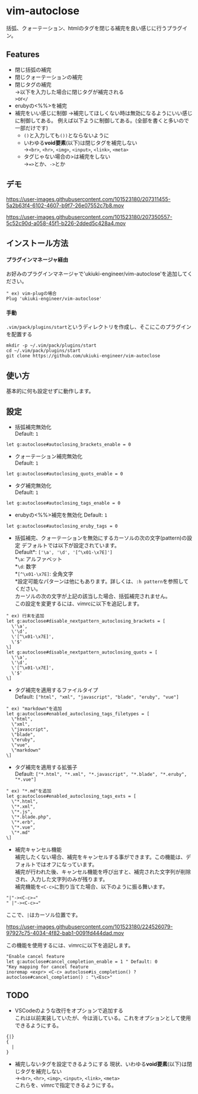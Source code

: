 # vim-autoclose
括弧、クォーテーション、htmlのタグを閉じる補完を良い感じに行うプラグイン。

## Features
- 閉じ括弧の補完
- 閉じクォーテーションの補完
- 閉じタグの補完  
→以下を入力した場合に閉じタグが補完される  
`>`or`</`
- erubyの<%%>を補完
- 補完をいい感じに制御
→補完してほしくない時は無効になるようにいい感じに制御してある。
例えば以下ように制御してある。(全部を書くと多いので一部だけです)
  - `()`と入力しても`())`とならないように
  - いわゆる**void要素**(以下)は閉じタグを補完しない  
  →`<br>`, `<hr>`, `<img>`, `<input>`, `<link>`, `<meta>`
  - タグじゃない場合の>は補完をしない  
  →`=>`とか、`->`とか

## デモ
https://user-images.githubusercontent.com/101523180/207311455-5a2b63f4-6102-4607-b9f7-26e07552c7b8.mov

https://user-images.githubusercontent.com/101523180/207350557-5c52c90d-a058-45f1-b226-2dded5c428a4.mov

## インストール方法
#### プラグインマネージャ経由
お好みのプラグインマネージャで'ukiuki-engineer/vim-autoclose'を追加してください。  
```vim
" ex) vim-plugの場合
Plug 'ukiuki-engineer/vim-autoclose'
```
#### 手動
`.vim/pack/plugins/start`というディレクトリを作成し、そこにこのプラグインを配置する
```
mkdir -p ~/.vim/pack/plugins/start
cd ~/.vim/pack/plugins/start
git clone https://github.com/ukiuki-engineer/vim-autoclose
```

## 使い方
基本的に何も設定せずに動作します。

## 設定
- 括弧補完無効化  
Default: `1`
```vim
let g:autoclose#autoclosing_brackets_enable = 0
```
- クォーテーション補完無効化  
Default: `1`
```vim
let g:autoclose#autoclosing_quots_enable = 0
```
- タグ補完無効化  
Default: `1`
```vim
let g:autoclose#autoclosing_tags_enable = 0
```
- erubyの<%%>補完を無効化
Default: `1`
```vim
let g:autoclose#autoclosing_eruby_tags = 0
```
- 括弧補完、クォーテーションを無効にするカーソルの次の文字(pattern)の設定
デフォルトでは以下が設定されています。  
Default\*: `['\a', '\d', '[^\x01-\x7E]']`  
\*`\a`: アルファベット  
\*`\d`: 数字  
\*`[^\x01-\x7E]`: 全角文字  
\*設定可能なパターンは他にもあります。詳しくは、`:h pattern`を参照してください。  
カーソルの次の文字が上記の該当した場合、括弧補完されません。  
この設定を変更するには、vimrcに以下を追記します。
```vim
" ex) 行末を追加
let g:autoclose#disable_nextpattern_autoclosing_brackets = [
  \'\a',
  \'\d',
  \'[^\x01-\x7E]',
  \'$'
\]
let g:autoclose#disable_nextpattern_autoclosing_quots = [
  \'\a',
  \'\d',
  \'[^\x01-\x7E]',
  \'$'
\]
```
- タグ補完を適用するファイルタイプ  
Default: `["html", "xml", "javascript", "blade", "eruby", "vue"]`
```vim
" ex) "markdown"を追加
let g:autoclose#enabled_autoclosing_tags_filetypes = [
  \"html",
  \"xml",
  \"javascript",
  \"blade",
  \"eruby",
  \"vue",
  \"markdown"
\]
````
- タグ補完を適用する拡張子  
Default: `["*.html", "*.xml", "*.javascript", "*.blade", "*.eruby", "*.vue"]`
```vim
" ex) "*.md"を追加
let g:autoclose#enabled_autoclosing_tags_exts = [
  \"*.html",
  \"*.xml",
  \"*.js",
  \"*.blade.php",
  \"*.erb",
  \"*.vue",
  \"*.md"
\]
```
- 補完キャンセル機能  
補完したくない場合、補完をキャンセルする事ができます。この機能は、デフォルトではオフになっています。  
補完が行われた後、キャンセル機能を呼び出すと、補完された文字列が削除され、入力した文字列のみが残ります。  
補完機能を`<C-c>`に割り当てた場合、以下のように振る舞います。
```vim
"|"-><C-c>→"
" |"-><C-c>→" 
```
ここで、`|`はカーソル位置です。  

https://user-images.githubusercontent.com/101523180/224526079-97927c75-4034-4f82-bab1-0091fd444dad.mov

この機能を使用するには、vimrcに以下を追記します。
```vim
"Enable cancel feature
let g:autoclose#cancel_completion_enable = 1 " Default: 0
"Key mapping for cancel feature
inoremap <expr> <C-c> autoclose#is_completion() ? autoclose#cancel_completion() : "\<Esc>"
```

## TODO
- VSCodeのような改行をオプションで追加する  
これは以前実装していたが、今は消している。これをオプションとして使用できるようにする。
```
{|}
{
  |
}
```
- 補完しないタグを設定できるようにする
  現状、いわゆる**void要素**(以下)は閉じタグを補完しない  
  →`<br>`, `<hr>`, `<img>`, `<input>`, `<link>`, `<meta>`  
  これらを、vimrcで指定できるようにする。
